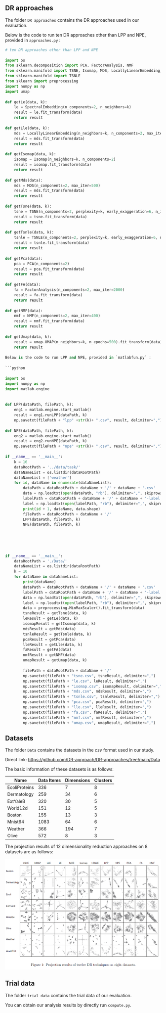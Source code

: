 ## DR approaches

The folder `DR approaches` contains the DR approaches used in our evaluation.

Below is the code to run ten DR approaches other than LPP and NPE, provided in `approaches.py` :

```python
# ten DR approaches other than LPP and NPE

import os
from sklearn.decomposition import PCA, FactorAnalysis, NMF
from sklearn.manifold import TSNE, Isomap, MDS, LocallyLinearEmbedding, SpectralEmbedding
from sklearn.manifold import TSNLE
from sklearn import preprocessing
import numpy as np
import umap

def getLe(data, k):
    le = SpectralEmbedding(n_components=2, n_neighbors=k)
    result = le.fit_transform(data)
    return result

def getLle(data, k):
    mds = LocallyLinearEmbedding(n_neighbors=k, n_components=2, max_iter=200)
    result = mds.fit_transform(data)
    return result

def getIsomap(data, k):
    isomap = Isomap(n_neighbors=k, n_components=2)
    result = isomap.fit_transform(data)
    return result

def getMds(data):
    mds = MDS(n_components=2, max_iter=500)
    result = mds.fit_transform(data)
    return result

def getTsne(data, k):
    tsne = TSNE(n_components=2, perplexity=k, early_exaggeration=6, n_iter=3000)
    result = tsne.fit_transform(data)
    return result

def getTsnle(data, k):
    tsnle = TSNLE(n_components=2, perplexity=k, early_exaggeration=6, n_iter=3000)
    result = tsnle.fit_transform(data)
    return result

def getPca(data):
    pca = PCA(n_components=2)
    result = pca.fit_transform(data)
    return result

def getFA(data):
    fa = FactorAnalysis(n_components=2, max_iter=2000)
    result = fa.fit_transform(data)
    return result

def getNMF(data):
    nmf = NMF(n_components=2, max_iter=400)
    result = nmf.fit_transform(data)
    return result

def getUmap(data, k):
    result = umap.UMAP(n_neighbors=k, n_epochs=500).fit_transform(data)
    return result

Below is the code to run LPP and NPE, provided in `matlabfun.py` :

```python

import os
import numpy as np
import matlab.engine


def LPP(dataPath, filePath, k):
    eng1 = matlab.engine.start_matlab()
    result = eng1.runLPP(dataPath, k)
    np.savetxt(filePath + "lpp" +str(k)+ ".csv", result, delimiter=",")

def NPE(dataPath, filePath, k):
    eng2 = matlab.engine.start_matlab()
    result = eng2.runNPE(dataPath, k)
    np.savetxt(filePath + "npe" +str(k)+ ".csv", result, delimiter=",")

if __name__ == '__main__':
    k = 16
    dataRootPath = '../data/task/'
    dataNameList = os.listdir(dataRootPath)
    dataNameList = ['weather']
    for id, dataName in enumerate(dataNameList):
        dataPath = dataRootPath + dataName + '/' + dataName + '.csv'
        data = np.loadtxt(open(dataPath, "rb"), delimiter=",", skiprows=0)
        labelPath = dataRootPath + dataName + '/' + dataName + '-label.csv'
        label = np.loadtxt(open(labelPath, "rb"), delimiter=",", skiprows=0)
        print(id + 1, dataName, data.shape)
        filePath = dataRootPath + dataName + '/'
        LPP(dataPath, filePath, k)
        NPE(dataPath, filePath, k)

      



if __name__ == '__main__':
    dataRootPath = './Data/'
    dataNameList = os.listdir(dataRootPath)
    k = 10
    for dataName in dataNameList:
        print(dataName)
        dataPath = dataRootPath + dataName + '/' + dataName + '.csv'
        labelPath = dataRootPath + dataName + '/' + dataName + '-label.csv'
        data = np.loadtxt(open(dataPath, "rb"), delimiter=",", skiprows=0)
        label = np.loadtxt(open(labelPath, "rb"), delimiter=",", skiprows=0)
        data = preprocessing.MinMaxScaler().fit_transform(data)
        tsneResult = getTsne(data, k)
        leResult = getLe(data, k)
        isomapResult = getIsomap(data, k)
        mdsResult = getMds(data)
        tsnleResult = getTsnle(data, k)
        pcaResult = getPca(data)
        lleResult = getLle(data, k)
        faResult = getFA(data)
        nmfResult = getNMF(data)
        umapResult = getUmap(data, k)

        filePath = dataRootPath + dataName + '/'
        np.savetxt(filePath + "tsne.csv", tsneResult, delimiter=",")
        np.savetxt(filePath + "le.csv", leResult, delimiter=",")
        np.savetxt(filePath + "isomap.csv", isomapResult, delimiter=",")
        np.savetxt(filePath + "mds.csv", mdsResult, delimiter=",")
        np.savetxt(filePath + "tsnle.csv", tsnleResult, delimiter=",")
        np.savetxt(filePath + "pca.csv", pcaResult, delimiter=",")
        np.savetxt(filePath + "lle.csv", lleResult, delimiter=",")
        np.savetxt(filePath + "fa.csv", faResult, delimiter=",")
        np.savetxt(filePath + "nmf.csv", nmfResult, delimiter=",")
        np.savetxt(filePath + "umap.csv", umapResult, delimiter=",")
```







## Datasets

The folder `Data` contains the datasets in the *csv* format used in our study.



Direct link: https://github.com/DR-approach/DR-approaches/tree/main/Data



The basic information of these datasets is as follows:

| Name          | Data Items | Dimensions | Clusters |
| ------------- | ---------- | ---------- | -------- |
| EcoliProteins | 336        | 7          | 8        |
| Dermatology   | 259        | 34         | 6        |
| ExtYaleB      | 320        | 30         | 5        |
| World12d      | 151        | 12         | 5        |
| Boston        | 155        | 13         | 3        |
| Mnist64       | 1083       | 64         | 6        |
| Weather       | 366        | 194        | 7        |
| Olive         | 572        | 8          | 3        |



The projection results of 12 dimensionality reduction approaches on 8 datasets are as follows: 

![](Appendix/Table6.png)





## Trial data

The folder `trial data` contains the trial data of our evaluation.

You can obtain our analysis results by directly run `compute.py`.





